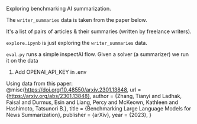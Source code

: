 Exploring benchmarking AI summarization.

The `writer_summaries` data is taken from the paper below.

It's a list of pairs of articles & their summaries (written by freelance writers).

`explore.ipynb` is just exploring the `writer_summaries` data.

`eval.py` runs a simple inspectAI flow. Given a solver (a summarizer) we run it on the data

1. Add OPENAI_API_KEY in .env

Using data from this paper:
@misc{https://doi.org/10.48550/arxiv.2301.13848,
url = {https://arxiv.org/abs/2301.13848},
author = {Zhang, Tianyi and Ladhak, Faisal and Durmus, Esin and Liang, Percy and McKeown, Kathleen and Hashimoto, Tatsunori B.},
title = {Benchmarking Large Language Models for News Summarization},
publisher = {arXiv},
year = {2023},
}
